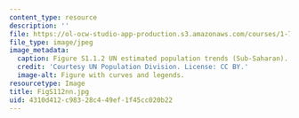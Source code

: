 ```yaml
---
content_type: resource
description: ''
file: https://ol-ocw-studio-app-production.s3.amazonaws.com/courses/1-74-land-water-food-and-climate-fall-2020/4310d412c98328c449ef1f45cc020b22_FigS112nn.jpg
file_type: image/jpeg
image_metadata:
  caption: Figure S1.1.2 UN estimated population trends (Sub-Saharan).
  credit: 'Courtesy UN Population Division. License: CC BY.'
  image-alt: Figure with curves and legends.
resourcetype: Image
title: FigS112nn.jpg
uid: 4310d412-c983-28c4-49ef-1f45cc020b22
---
```

